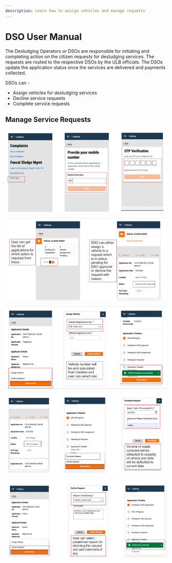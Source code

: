 ```yaml
---
description: Learn how to assign vehicles and manage requests
---
```


# DSO User Manual

The Desludging Operators or DSOs are responsible for initiating and completing action on the citizen requests for desludging services. The requests are routed to the respective DSOs by the ULB officials. The DSOs update the application status once the services are delivered and payments collected.

DSOs can -

* Assign vehicles for desludging services
* Decline service requests
* Complete service requests

## Manage Service Requests

![Step 1 - Login as DSO](../.gitbook/assets/dso-login.png)

![Step 2 - View list of service requests and review requests to initiate necessary action](../.gitbook/assets/dso-1.png)

![Step 3 - Assign vehicle to deliver service](../.gitbook/assets/dso-assign-vehicle.png)

![Step 4 - Complete request once service is delivered](../.gitbook/assets/dso-complete-request.png)

![Step 5 - Reject or decline request ](../.gitbook/assets/dso-decline-request.png)





